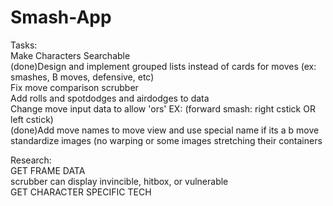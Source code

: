 # Smash-App

Tasks:  
  Make Characters Searchable  
  (done)Design and implement grouped lists instead of cards for moves (ex: smashes, B moves, defensive, etc)  
  Fix move comparison scrubber  
  Add rolls and spotdodges and airdodges to data  
  Change move input data to allow 'ors' EX: (forward smash: right cstick OR left cstick)  
  (done)Add move names to move view and use special name if its a b move  
  standardize images (no warping or some images stretching their containers  
  
  
Research:  
  GET FRAME DATA  
    scrubber can display invincible, hitbox, or vulnerable  
  GET CHARACTER SPECIFIC TECH  
  
